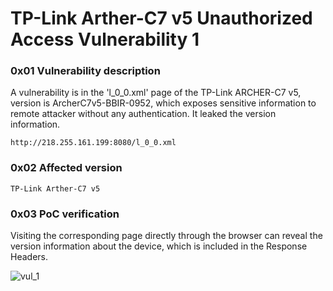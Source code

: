 # TP-Link Arther-C7 v5 Unauthorized Access Vulnerability 1

### 0x01 Vulnerability description

A vulnerability is in the 'l_0_0.xml' page of the TP-Link ARCHER-C7 v5, version is  ArcherC7v5-BBIR-0952, which exposes sensitive information to remote attacker without any authentication. It leaked the version information.

```
http://218.255.161.199:8080/l_0_0.xml
```

### 0x02 Affected version

```
TP-Link Arther-C7 v5
```

### 0x03 PoC verification

Visiting the corresponding page directly through the browser can reveal the version information about the device, which is included in the Response Headers.

![vul_1](./img.vul_1_2.png "vul_1")
